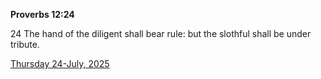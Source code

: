 **Proverbs 12:24**

24 The hand of the diligent shall bear rule: but the slothful shall be under tribute.

[Thursday 24-July, 2025](https://getbible.life/kjv/Proverbs/12/24)
